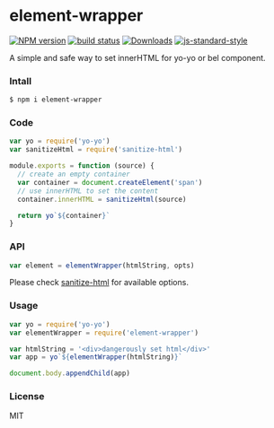 element-wrapper
==================

[![NPM version][npm-image]][npm-url]
[![build status][travis-image]][travis-url]
[![Downloads][downloads-image]][downloads-url]
[![js-standard-style][standard-image]][standard-url]

A simple and safe way to set innerHTML for yo-yo or bel component.

### Intall

```sh
$ npm i element-wrapper
```

### Code

```JavaScript
var yo = require('yo-yo')
var sanitizeHtml = require('sanitize-html')

module.exports = function (source) {
  // create an empty container
  var container = document.createElement('span')
  // use innerHTML to set the content
  container.innerHTML = sanitizeHtml(source)

  return yo`${container}`
}
```

### API

```JavaScript
var element = elementWrapper(htmlString, opts)
```

Please check [sanitize-html](https://www.npmjs.com/package/sanitize-html) for available options.

### Usage

```JavaScript
var yo = require('yo-yo')
var elementWrapper = require('element-wrapper')

var htmlString = '<div>dangerously set html</div>'
var app = yo`${elementWrapper(htmlString)}`

document.body.appendChild(app)
```

### License

MIT

[npm-image]: https://img.shields.io/npm/v/element-wrapper.svg?style=flat-square
[npm-url]: https://npmjs.org/package/element-wrapper
[travis-image]: https://img.shields.io/travis/fraserxu/element-wrapper/master.svg?style=flat-square
[travis-url]: https://travis-ci.org/fraserxu/element-wrapper
[downloads-image]: http://img.shields.io/npm/dm/element-wrapper.svg?style=flat-square
[downloads-url]: https://npmjs.org/package/element-wrapper
[standard-image]: https://img.shields.io/badge/code%20style-standard-brightgreen.svg?style=flat-square
[standard-url]: https://github.com/feross/standard
